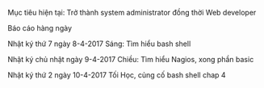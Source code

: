 Mục tiêu hiện tại: Trở thành system administrator đồng thời Web developer

Báo cáo hàng ngày

Nhật ký thứ 7 ngày 8-4-2017
Sáng: 
  Tìm hiểu bash shell
  
Nhật ký chủ nhật ngày 9-4-2017
Chiều:
  Tìm hiểu Nagios, xong phần basic

Nhật ký thứ 2 ngày 10-4-2017
Tối
  Học, củng cố bash shell chap 4
  
